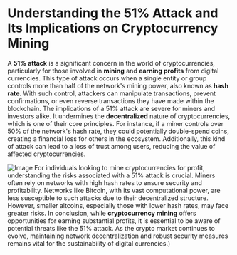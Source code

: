 # Understanding the 51% Attack and Its Implications on Cryptocurrency Mining
A **51% attack** is a significant concern in the world of cryptocurrencies, particularly for those involved in **mining** and **earning profits** from digital currencies. This type of attack occurs when a single entity or group controls more than half of the network's mining power, also known as **hash rate**. With such control, attackers can manipulate transactions, prevent confirmations, or even reverse transactions they have made within the blockchain.
The implications of a 51% attack are severe for miners and investors alike. It undermines the **decentralized** nature of cryptocurrencies, which is one of their core principles. For instance, if a miner controls over 50% of the network's hash rate, they could potentially double-spend coins, creating a financial loss for others in the ecosystem. Additionally, this kind of attack can lead to a loss of trust among users, reducing the value of affected cryptocurrencies.

![Image](https://github.com/user-attachments/assets/d7419ec9-dc67-403f-bf28-8faea5f1f74f)
For individuals looking to mine cryptocurrencies for profit, understanding the risks associated with a 51% attack is crucial. Miners often rely on networks with high hash rates to ensure security and profitability. Networks like Bitcoin, with its vast computational power, are less susceptible to such attacks due to their decentralized structure. However, smaller altcoins, especially those with lower hash rates, may face greater risks.
In conclusion, while **cryptocurrency mining** offers opportunities for earning substantial profits, it is essential to be aware of potential threats like the 51% attack. As the crypto market continues to evolve, maintaining network decentralization and robust security measures remains vital for the sustainability of digital currencies.)
